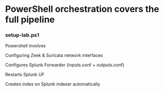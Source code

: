 # PowerShell orchestration covers the full pipeline

### setup-lab.ps1

Powershell involves 

Configuring Zeek & Suricata network interfaces

Configures Splunk Forwarder (inputs.conf + outputs.conf)

Restarts Splunk UF

Creates index on Splunk indexer automatically

